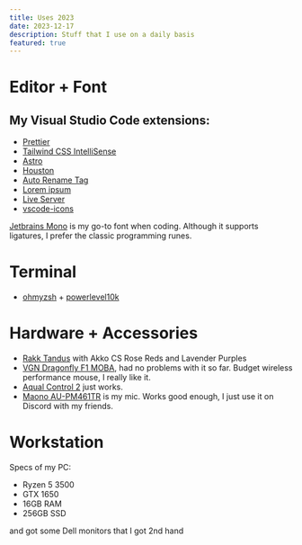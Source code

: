 ```yaml
---
title: Uses 2023
date: 2023-12-17
description: Stuff that I use on a daily basis
featured: true
---
```


# Editor + Font

## My Visual Studio Code extensions:

- [Prettier](https://marketplace.visualstudio.com/items?itemName=esbenp.prettier-vscode)
- [Tailwind CSS IntelliSense](https://marketplace.visualstudio.com/items?itemName=bradlc.vscode-tailwindcss)
- [Astro](https://marketplace.visualstudio.com/items?itemName=astro-build.astro-vscode)
- [Houston](https://marketplace.visualstudio.com/items?itemName=astro-build.houston)
- [Auto Rename Tag](https://marketplace.visualstudio.com/items?itemName=formulahendry.auto-rename-tag)
- [Lorem ipsum](https://marketplace.visualstudio.com/items?itemName=Tyriar.lorem-ipsum)
- [Live Server](https://marketplace.visualstudio.com/items?itemName=ritwickdey.LiveServer)
- [vscode-icons](https://marketplace.visualstudio.com/items?itemName=vscode-icons-team.vscode-icons)

[Jetbrains Mono](https://www.jetbrains.com/lp/mono/) is my go-to font when coding. Although it supports ligatures, I prefer the classic programming runes.

# Terminal

- [ohmyzsh](https://ohmyz.sh/) + [powerlevel10k](https://github.com/romkatv/powerlevel10k)

# Hardware + Accessories

- [Rakk Tandus](https://rakk.ph/product/rakk-tandus-v2-87-keys-wired-gaming-keyboard-seamless-doubleshot-keycaps-rainbow-led-outemu-red/) with Akko CS Rose Reds and Lavender Purples
- [VGN Dragonfly F1 MOBA](https://vgnlab.com/products/vgn-dragonfly-f1-series-wireless-mouse), had no problems with it so far. Budget wireless performance mouse, I really like it.
- [Aqual Control 2](https://shop.x-raypad.com/shop/x-raypad-aqua-control-ii-gaming-mouse-pads/) just works.
- [Maono AU-PM461TR](https://www.maono.com/products/usb-condenser-microphone-with-mic-gain-etc-maono-au-pm461t) is my mic. Works good enough, I just use it on Discord with my friends.

# Workstation

Specs of my PC:

- Ryzen 5 3500
- GTX 1650
- 16GB RAM
- 256GB SSD

and got some Dell monitors that I got 2nd hand
